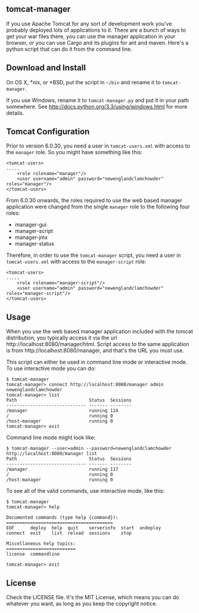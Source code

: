 tomcat-manager
--------------

If you use Apache Tomcat for any sort of development work you’ve probably deployed lots of applications to it. There are a bunch of ways to get your war files there, you can use the manager application in your browser, or you can use Cargo and its plugins for ant and maven. Here's a python script that can do it from the command line.

Download and Install
--------------------

On OS X, *nix, or *BSD, put the script in `~/bin` and rename it to `tomcat-manager`.

If you use Windows, rename it to `tomcat-manager.py` and put it in your path somewhere.  See http://docs.python.org/3.3/using/windows.html for more details.

Tomcat Configuration
--------------------

Prior to version 6.0.30, you need a user in `tomcat-users.xml` with access to the `manager` role.  So you might have something like this:

	<tomcat-users>
	.....
		<role rolename="manager"/>
		<user username="admin" password="newenglandclamchowder" roles="manager"/>
	</tomcat-users>

From 6.0.30 onwards, the roles required to use the web based manager application were changed from the single `manager` role to the following four roles:

- manager-gui
- manager-script
- manager-jmx
- manager-status

Therefore, in order to use the `tomcat-manager` script, you need a user in `tomcat-users.xml` with access to the `manager-script` role:

	<tomcat-users>
	.....
		<role rolename="manager-script"/>
		<user username="admin" password="newenglandclamchowder" roles="manager-script"/>
	</tomcat-users>



Usage
-----

When you use the web based manager application included with the tomcat distribution, you typically access it via the url http://localhost:8080/manager/html.  Script access to the same application is from http://localhost:8080/manager, and that's the URL you must use.

This script can either be used in command line mode or interactive mode. To use interactive mode you can do:

    $ tomcat-manager
	tomcat-manager> connect http://localhost:8080/manager admin newenglandclamchowder
	tomcat-manager> list
	Path                           Status  Sessions
	------------------------------ ------- --------
	/manager                       running 114     
	/                              running 0       
	/host-manager                  running 0
	tomcat-manager> exit

Command line mode might look like:

	$ tomcat-manager --user=admin --password=newenglandclamchowder http://localhost:8080/manager list
	Path                           Status  Sessions
	------------------------------ ------- --------
	/manager                       running 117     
	/                              running 0       
	/host-manager                  running 0

To see all of the valid commands, use interactive mode, like this:

	$ tomcat-manager
	tomcat-manager> help

	Documented commands (type help {command}):
	========================================
	EOF      deploy  help  quit    serverinfo  start  undeploy
	connect  exit    list  reload  sessions    stop 

	Miscellaneous help topics:
	==========================
	license  commandline

	tomcat-manager> exit

License
-------
Check the LICENSE file.  It's the MIT License, which means you can do whatever you want, as long as you keep the copyright notice.
